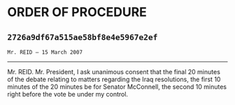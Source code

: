 # ORDER OF PROCEDURE
## `2726a9df67a515ae58bf8e4e5967e2ef`
`Mr. REID — 15 March 2007`

---


Mr. REID. Mr. President, I ask unanimous consent that the final 20 
minutes of the debate relating to matters regarding the Iraq 
resolutions, the first 10 minutes of the 20 minutes be for Senator 
McConnell, the second 10 minutes right before the vote be under my 
control.